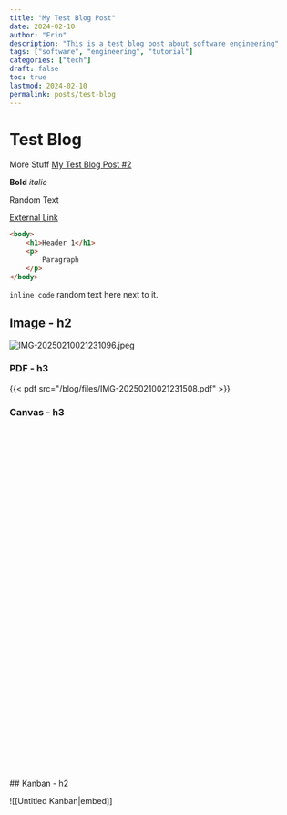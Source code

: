 ```yaml
---
title: "My Test Blog Post"
date: 2024-02-10
author: "Erin"
description: "This is a test blog post about software engineering"
tags: ["software", "engineering", "tutorial"]
categories: ["tech"]
draft: false
toc: true
lastmod: 2024-02-10
permalink: posts/test-blog
---
```

# Test Blog
More Stuff
[My Test Blog Post #2](/blog/test-blog-2)

**Bold**
*italic*

Random Text

[External Link](https://google.com)

```html
<body>
	<h1>Header 1</h1>
	<p>
		Paragraph
	</p>
</body>
```

`inline code` random text here next to it.

## Image - h2
![IMG-20250210021231096.jpeg](/blog/images/IMG-20250210021231096.jpeg)
### PDF - h3
{{< pdf src="/blog/files/IMG-20250210021231508.pdf" >}}

### Canvas - h3

<div class="canvas-container">
<style>
            .canvas-container {
                position: relative;
                width: 100%;
                height: 600px;
                background: var(--background);
                border: 1px solid var(--border-color);
                border-radius: 8px;
                overflow: hidden;
                margin: 1rem 0;
            }
            .canvas-node {
                position: absolute;
                background: var(--background);
                border: 1px solid var(--border-color);
                border-radius: 4px;
                padding: 1rem;
                max-width: 300px;
                transition: transform 0.2s;
            }
            .canvas-node:hover {
                transform: translateY(-2px);
                box-shadow: 0 2px 4px rgba(0,0,0,0.1);
            }
            .canvas-node-text {
                font-size: 0.9rem;
                color: var(--color);
            }
            .canvas-edge {
                position: absolute;
                border-top: 2px solid var(--accent);
                opacity: 0.5;
            }
            @media (max-width: 768px) {
                .canvas-container {
                    height: auto;
                    min-height: 400px;
                }
                .canvas-node {
                    position: relative;
                    left: 0 !important;
                    top: 0 !important;
                    margin: 1rem 0;
                }
            }
        </style>
<div class="canvas-node" style="left: -206px; top: -153px;">
<div class="canvas-node-text">Test Canvas</div>
</div>
<div class="canvas-node" style="left: -281px; top: -60px;">
<div class="canvas-node-text"></div>
</div>
<div class="canvas-node" style="left: 161px; top: -125px;">
<div class="canvas-node-text"></div>
</div>
<div class="canvas-node" style="left: 161px; top: 320px;">
<div class="canvas-node-text"></div>
</div>
</div>
## Kanban - h2

![[Untitled Kanban|embed]]